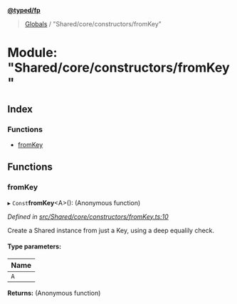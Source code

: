 **[@typed/fp](../README.md)**

> [Globals](../globals.md) / "Shared/core/constructors/fromKey"

# Module: "Shared/core/constructors/fromKey"

## Index

### Functions

* [fromKey](_shared_core_constructors_fromkey_.md#fromkey)

## Functions

### fromKey

▸ `Const`**fromKey**\<A>(): (Anonymous function)

*Defined in [src/Shared/core/constructors/fromKey.ts:10](https://github.com/TylorS/typed-fp/blob/f129829/src/Shared/core/constructors/fromKey.ts#L10)*

Create a Shared instance from just a Key, using a deep equalily check.

#### Type parameters:

Name |
------ |
`A` |

**Returns:** (Anonymous function)
